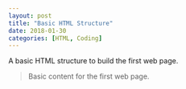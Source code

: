 ```yaml
---
layout: post
title: "Basic HTML Structure"
date: 2018-01-30
categories: [HTML, Coding]
---
```


A basic HTML structure to build the first web page.


>  <!DOCTYPE html>
>  <html lang="en">
>    <head>
>      <title>First Web Page</title>
>      <meta charset="UTF-8">
>      <link href="https://fonts.googleapis.com/css?family=
>      Open+Sans+Condensed:300|Sonsie+One" rel="stylesheet"
>      type="text/css">
>    </head>
>    <body>
>      Basic content for the first web page.
>    </body>
>  </html>

